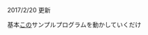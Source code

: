 2017/2/20 更新

基本[この](https://drive.google.com/file/d/0B2O7A_fgPWt-TGtwWDNpY2VreVk/view)サンプルプログラムを動かしていくだけ
